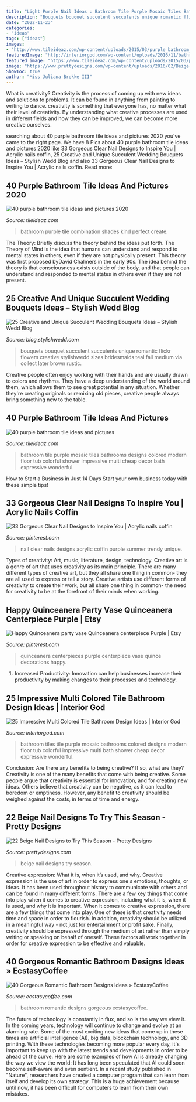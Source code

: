 ```yaml
---
title: "Light Purple Nail Ideas : Bathroom Tile Purple Mosaic Tiles Bathrooms Designs Colored Modern Floor Tub Colorful Shower Impressive Multi Cheap Decor Bath Expressive Wonderful"
description: "Bouquets bouquet succulent succulents unique romantic flickr flowers creative stylishwedd sizes bridesmaids teal fall medium via collect later brown rustic"
date: "2022-11-23"
categories:
- "ideas"
tags: ["ideas"]
images:
- "http://www.tileideaz.com/wp-content/uploads/2015/03/purple_bathroom_tile_15.jpg"
featuredImage: "http://interiorgod.com/wp-content/uploads/2016/11/bathroom-mosaic-tile-ideas.jpg"
featured_image: "https://www.tileideaz.com/wp-content/uploads/2015/03/purple_bathroom_tile_3.jpg"
image: "https://www.prettydesigns.com/wp-content/uploads/2016/02/Beige-Nail-Design-6.jpg"
ShowToc: true
author: "Miss Juliana Brekke III"
---
```



What is creativity?
Creativity is the process of coming up with new ideas and solutions to problems. It can be found in anything from painting to writing to dance. creativity is something that everyone has, no matter what their level of creativity. By understanding what creative processes are used in different fields and how they can be improved, we can become more creative ourselves.

	

		
searching about 40 purple bathroom tile ideas and pictures 2020 you've came to the right page. We have 8 Pics about 40 purple bathroom tile ideas and pictures 2020 like 33 Gorgeous Clear Nail Designs to Inspire You | Acrylic nails coffin, 25 Creative and Unique Succulent Wedding Bouquets Ideas – Stylish Wedd Blog and also 33 Gorgeous Clear Nail Designs to Inspire You | Acrylic nails coffin. Read more:
		
    
## 40 Purple Bathroom Tile Ideas And Pictures 2020

<img loading=lazy src="https://www.tileideaz.com/wp-content/uploads/2015/03/purple_bathroom_tile_3.jpg" onerror="this.onerror=null;this.src='https://tse2.mm.bing.net/th?id=OIP.ZqO_jAko3DEqJ-4BBO6-1AHaOL&amp;pid=15.1';" alt="40 purple bathroom tile ideas and pictures 2020">

_Source: tileideaz.com_

>bathroom purple tile combination shades kind perfect create. 

	

The Theory: Briefly discuss the theory behind the ideas put forth.
The Theory of Mind is the idea that humans can understand and respond to mental states in others, even if they are not physically present. This theory was first proposed byDavid Chalmers in the early 90s. The idea behind the theory is that consciousness exists outside of the body, and that people can understand and responded to mental states in others even if they are not present.

    
## 25 Creative And Unique Succulent Wedding Bouquets Ideas – Stylish Wedd Blog

<img loading=lazy src="https://blog.stylishwedd.com/wp-content/uploads/2017/04/vintage-romantic-wedding-bouquets-with-succulents.jpg" onerror="this.onerror=null;this.src='https://tse2.mm.bing.net/th?id=OIP.yWbrCtaR_Da4NacIhEVh_AAAAA&amp;pid=15.1';" alt="25 Creative and Unique Succulent Wedding Bouquets Ideas – Stylish Wedd Blog">

_Source: blog.stylishwedd.com_

>bouquets bouquet succulent succulents unique romantic flickr flowers creative stylishwedd sizes bridesmaids teal fall medium via collect later brown rustic. 

	

Creative people often enjoy working with their hands and are usually drawn to colors and rhythms. They have a deep understanding of the world around them, which allows them to see great potential in any situation. Whether they're creating originals or remixing old pieces, creative people always bring something new to the table.

    
## 40 Purple Bathroom Tile Ideas And Pictures

<img loading=lazy src="http://www.tileideaz.com/wp-content/uploads/2015/03/purple_bathroom_tile_15.jpg" onerror="this.onerror=null;this.src='https://tse2.mm.bing.net/th?id=OIP.sdCgZTcuR-5ViSkfOk6c0AHaMU&amp;pid=15.1';" alt="40 purple bathroom tile ideas and pictures">

_Source: tileideaz.com_

>bathroom tile purple mosaic tiles bathrooms designs colored modern floor tub colorful shower impressive multi cheap decor bath expressive wonderful. 

	

How to Start a Business in Just 14 Days
Start your own business today with these simple tips!

    
## 33 Gorgeous Clear Nail Designs To Inspire You | Acrylic Nails Coffin

<img loading=lazy src="https://i.pinimg.com/736x/cb/73/b3/cb73b362659262576a1f747b6d4a2e09.jpg" onerror="this.onerror=null;this.src='https://tse4.mm.bing.net/th?id=OIP.uqTSOIxBH562yDq0vHUOcQHaKS&amp;pid=15.1';" alt="33 Gorgeous Clear Nail Designs to Inspire You | Acrylic nails coffin">

_Source: pinterest.com_

>nail clear nails designs acrylic coffin purple summer trendy unique. 

	

Types of creativity: Art, music, literature, design, technology.
Creative art is a genre of art that uses creativity as its main principle. There are many different types of creative art, but they all share one thing in common- they are all used to express or tell a story. Creative artists use different forms of creativity to create their work, but all share one thing in common- the need for creativity to be at the forefront of their minds when working.

    
## Happy Quinceanera Party Vase Quinceanera Centerpiece Purple | Etsy

<img loading=lazy src="https://i.pinimg.com/736x/3d/5d/3d/3d5d3d4800846258407bffe817dc1a17--purple-centerpieces-quinceanera-centerpieces.jpg" onerror="this.onerror=null;this.src='https://tse2.mm.bing.net/th?id=OIP.OZa_RM7JZC2waWiaHWlzIgHaJ3&amp;pid=15.1';" alt="Happy Quinceanera party vase Quinceanera centerpiece Purple | Etsy">

_Source: pinterest.com_

>quinceanera centerpieces purple centerpiece vase quince decorations happy. 

	

1. Increased Productivity: Innovation can help businesses increase their productivity by making changes to their processes and technology.

    
## 25 Impressive Multi Colored Tile Bathroom Design Ideas | Interior God

<img loading=lazy src="http://interiorgod.com/wp-content/uploads/2016/11/bathroom-mosaic-tile-ideas.jpg" onerror="this.onerror=null;this.src='https://tse2.mm.bing.net/th?id=OIP.Vj_LcgikR3iQPfFINwDfEQHaMU&amp;pid=15.1';" alt="25 Impressive Multi Colored Tile Bathroom Design Ideas | Interior God">

_Source: interiorgod.com_

>bathroom tiles tile purple mosaic bathrooms colored designs modern floor tub colorful impressive multi bath shower cheap decor expressive wonderful. 

	

Conclusion: Are there any benefits to being creative? If so, what are they?
Creativity is one of the many benefits that come with being creative. Some people argue that creativity is essential for innovation, and for creating new ideas. Others believe that creativity can be negative, as it can lead to boredom or emptiness. However, any benefit to creativity should be weighed against the costs, in terms of time and energy.

    
## 22 Beige Nail Designs To Try This Season - Pretty Designs

<img loading=lazy src="https://www.prettydesigns.com/wp-content/uploads/2016/02/Beige-Nail-Design-6.jpg" onerror="this.onerror=null;this.src='https://tse1.mm.bing.net/th?id=OIP.kPHpJwfg-bhh9e0YZmQUtQHaJ3&amp;pid=15.1';" alt="22 Beige Nail Designs to Try This Season - Pretty Designs">

_Source: prettydesigns.com_

>beige nail designs try season. 

	

Creative expression: What it is, when it’s used, and why.
Creative expression is the use of art in order to express one s emotions, thoughts, or ideas. It has been used throughout history to communicate with others and can be found in many different forms. There are a few key things that come into play when it comes to creative expression, including what it is, when it is used, and why it is important.
When it comes to creative expression, there are a few things that come into play. One of these is that creativity needs time and space in order to flourish. In addition, creativity should be utilized in a meaningful way - not just for entertainment or profit sake. Finally, creativity should be expressed through the medium of art rather than simply writing or speaking on behalf of oneself. These factors all work together in order for creative expression to be effective and valuable.

    
## 40 Gorgeous Romantic Bathroom Designs Ideas » EcstasyCoffee

<img loading=lazy src="https://i1.wp.com/www.ecstasycoffee.com/wp-content/uploads/2016/10/romantic-bathroom.jpg" onerror="this.onerror=null;this.src='https://tse3.mm.bing.net/th?id=OIP.kVDXDIg4c0mouuRsXv4wCgHaME&amp;pid=15.1';" alt="40 Gorgeous Romantic Bathroom Designs Ideas » EcstasyCoffee">

_Source: ecstasycoffee.com_

>bathroom romantic designs gorgeous ecstasycoffee. 

	

The future of technology is constantly in flux, and so is the way we view it.
In the coming years, technology will continue to change and evolve at an alarming rate. Some of the most exciting new ideas that come up in these times are artificial intelligence (AI), big data, blockchain technology, and 3D printing. With these technologies becoming more popular every day, it's important to keep up with the latest trends and developments in order to be ahead of the curve. Here are some examples of how AI is already changing the way we view the world: 
It has long been speculated that AI could soon become self-aware and even sentient. In a recent study published in "Nature", researchers have created a computer program that can learn from itself and develop its own strategy. This is a huge achievement because until now, it has been difficult for computers to learn from their own mistakes.

